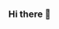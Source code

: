 ### Hi there 👋

<!--
**Adithya65/Adithya65** is a ✨ _special_ ✨ repository because its `README.md` (this file) appears on your GitHub profile.



### - 🔭 I’m currently working on Raspberrypi,computer Vision and Tkinter
### - 🌱 I’m currently pursuing Btech in Electronics and Communication 
### - 👯 I’m looking to collaborate on Electronics,robotics and Automation projects
### - 🤔 I’m looking for help with AI and OpenCV
### - 💬 Ask me about Arduino,IOT,Python
### - 📫 How to reach me:-
###  > 📄Email: adithyasm@ieee.org
###  >🎓[LinkedIn](https://www.linkedin.com/in/adithya-s-m-a69ba61a0)
###  >📸[Instagram](https://www.instagram.com/adithya.s.m_?r=nametag)
                     

